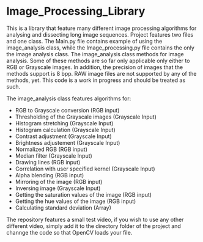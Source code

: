 # Image_Processing_Library
This is a library that feature many different image processing algorithms for analysing and dissecting long image sequences. Project features two files and one class.
The Main.py file contains example of using the image_analysis class, while the Image_processing.py file contains the only the image analysis class.
The image_analysis class methods for image analysis. Some of these methods are so far only applicable only either to RGB or Grayscale images. 
In addition, the precision of images that the methods support is 8 bpp. RAW image files are not supported by any of the methods, yet.
This code is a work in progress and should be treated as such.

The image_analysis class features algorithms for:
- RGB to Grayscale conversion (RGB input)
- Thresholding of the Grayscale images (Grayscale Input)
- Histogram stretching (Grayscale Input)
- Histogram calculation (Grayscale Input)
- Contrast adjustment (Grayscale Input)
- Brightness adjustement (Grayscale Input)
- Normalized RGB (RGB input)
- Median filter (Grayscale Input)
- Drawing lines (RGB input)
- Correlation with user specified kernel (Grayscale Input)
- Alpha blending (RGB input)
- Mirroring of the image (RGB input)
- Inversing image (Grayscale Input)
- Getting the saturation values of the image (RGB input)
- Getting the hue values of the image (RGB input)
- Calculating standard deviation (Array)

The repository features a small test video, if you wish to use any other different video, simply add it to the directory folder of the project and channge the code so that OpenCV loads your file.
